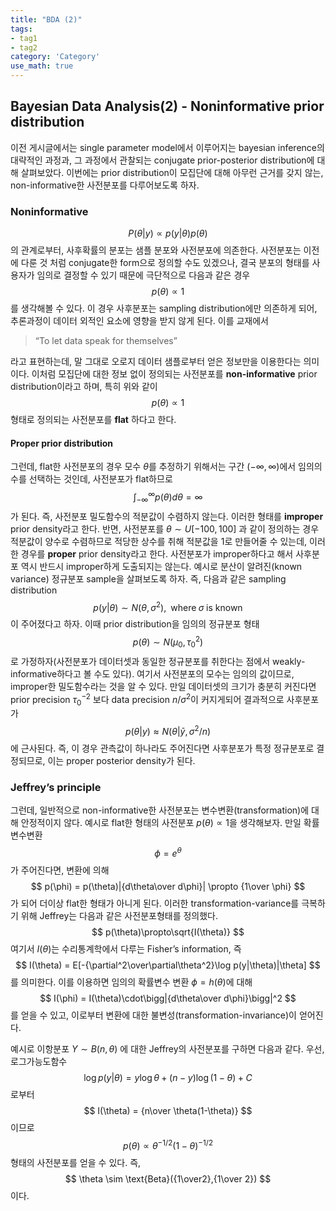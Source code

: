 ```yaml
---
title: "BDA (2)"
tags:
- tag1
- tag2
category: 'Category'
use_math: true
---
```

## Bayesian Data Analysis(2) - Noninformative prior distribution

이전 게시글에서는 single parameter model에서 이루어지는 bayesian inference의 대략적인 과정과, 그 과정에서 관찰되는 conjugate prior-posterior distribution에 대해 살펴보았다. 이번에는 prior distribution이 모집단에 대해 아무런 근거를 갖지 않는, non-informative한 사전분포를 다루어보도록 하자.
### Noninformative
$$
P(\theta|y) \propto p(y|\theta)p(\theta)
$$
의 관계로부터, 사후확률의 분포는 샘플 분포와 사전분포에 의존한다. 사전분포는 이전에 다룬 것 처럼 conjugate한 form으로 정의할 수도 있겠으나, 결국 분포의 형태를 사용자가 임의로 결정할 수 있기 때문에 극단적으로 다음과 같은 경우
$$
p(\theta) \propto 1
$$
를 생각해볼 수 있다. 이 경우 사후분포는 sampling distribution에만 의존하게 되어, 추론과정이 데이터 외적인 요소에 영향을 받지 않게 된다. 이를 교재에서
> “To let data speak for themselves”

라고 표현하는데, 말 그대로 오로지 데이터 샘플로부터 얻은 정보만을 이용한다는 의미이다. 이처럼 모집단에 대한 정보 없이 정의되는 사전분포를 **non-informative** prior distribution이라고 하며, 특히 위와 같이 $$p(\theta)\propto1$$ 형태로 정의되는 사전분포를 **flat** 하다고 한다. 

#### Proper prior distribution
그런데, flat한 사전분포의 경우 모수 $\theta$를 추정하기 위해서는 구간 $(-\infty,\infty)$에서 임의의 수를 선택하는 것인데, 사전분포가 flat하므로
$$
\int_{-\infty}^\infty p(\theta)d\theta = \infty
$$
가 된다. 즉, 사전분포 밀도함수의 적분값이 수렴하지 않는다. 이러한 형태를 **improper** prior density라고 한다. 반면, 사전분포를 $\theta\sim U[-100,100]$ 과 같이 정의하는 경우 적분값이 양수로 수렴하므로 적당한 상수를 취해 적분값을 1로 만들어줄 수 있는데, 이러한 경우를 **proper** prior density라고 한다. 사전분포가 improper하다고 해서 사후분포 역시 반드시 improper하게 도출되지는 않는다. 예시로 분산이 알려진(known variance) 정규분포 sample을 살펴보도록 하자. 즉, 다음과 같은 sampling distribution
$$
p(y|\theta) \sim N(\theta, \sigma^2),\;\;\text{where}\;\sigma\;\text{is known}
$$
이 주어졌다고 하자. 이때 prior distribution을 임의의 정규분포 형태
$$
p(\theta)\sim N(\mu_0,\tau_0^2)
$$
로 가정하자(사전분포가 데이터셋과 동일한 정규분포를 취한다는 점에서 weakly-informative하다고 볼 수도 있다). 여기서 사전분포의 모수는 임의의 값이므로, improper한 밀도함수라는 것을 알 수 있다. 만일 데이터셋의 크기가 충분히 커진다면 prior precision $\tau_0^{-2}$ 보다 data precision $n/\sigma^2$이 커지게되어 결과적으로 사후분포가
$$
p(\theta|y) \approx N(\theta|\bar y, \sigma^2/n)
$$
에 근사된다. 즉, 이 경우 관측값이 하나라도 주어진다면 사후분포가 특정 정규분포로 결정되므로, 이는 proper posterior density가 된다.

### Jeffrey’s principle
그런데, 일반적으로 non-informative한 사전분포는 변수변환(transformation)에 대해 안정적이지 않다. 예시로 flat한 형태의 사전분포 $p(\theta)\propto 1$을 생각해보자. 만일 확률변수변환
$$
\phi = e^\theta
$$
가 주어진다면, 변환에 의해
$$
p(\phi) = p(\theta)|{d\theta\over d\phi}| \propto {1\over \phi}
$$
가 되어 더이상 flat한 형태가 아니게 된다. 이러한 transformation-variance를 극복하기 위해 Jeffrey는 다음과 같은 사전분포형태를 정의했다.
$$
p(\theta)\propto\sqrt{I(\theta)}
$$
여기서 $I(\theta)$는 수리통계학에서 다루는 Fisher’s information, 즉
$$
I(\theta) = E[-{\partial^2\over\partial\theta^2}\log p(y|\theta)|\theta]
$$
를 의미한다. 이를 이용하면 임의의 확률변수 변환 $\phi = h(\theta)$에 대해
$$
I(\phi) = I(\theta)\cdot\bigg|{d\theta\over d\phi}\bigg|^2
$$
를 얻을 수 있고, 이로부터 변환에 대한 불변성(transformation-invariance)이 얻어진다.

예시로 이항분포 $Y\sim B(n,\theta)$ 에 대한 Jeffrey의 사전분포를 구하면 다음과 같다. 우선, 로그가능도함수
$$
\log p(y|\theta) = y\log\theta + (n-y)\log(1-\theta) + C
$$
로부터
$$
I(\theta) = {n\over \theta(1-\theta)}
$$
이므로
$$
p(\theta) \propto \theta^{-1/2}(1-\theta)^{-1/2}
$$
형태의 사전분포를 얻을 수 있다. 즉,
$$
\theta \sim \text{Beta}({1\over2},{1\over 2})
$$
이다.

